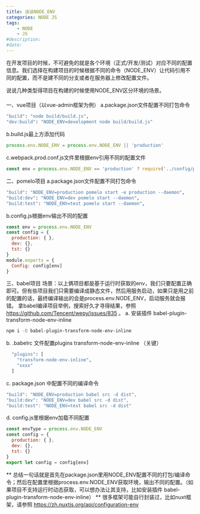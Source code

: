```yaml
---
title: 谈谈NODE_ENV
categories: NODE JS
tags: 
    - NODE
    - JS
#description: 
#date: 
---
```


在开发项目的时候，不可避免的就是各个环境（正式/开发/测试）对应不同的配置信息。我们选择在构建项目的时候根据不同的命令（NODE_ENV）让代码引用不同的配置，而不是建不同的分支或者在服务器上修改配置文件。
<!-- more -->
说说几种类型得项目在构建的时候使用NODE_ENV区分环境的场景。
####
一、vue项目（以vue-admin框架为例）
a.package.json文件配置不同打包命令
```bash
"build": "node build/build.js",
"dev:build": "NODE_ENV=development node build/build.js"
```
b.build.js最上方添加代码
```js
process.env.NODE_ENV = process.env.NODE_ENV || 'production'
```
c.webpack.prod.conf.js文件里根据env引用不同的配置文件
```js
const env = process.env.NODE_ENV == 'production' ? require('../config/prod.env') :  require('../config/dev.build.env')
```
二、pomelo项目
a.package.json文件配置不同打包命令
```bash
"build": "NODE_ENV=production pomelo start -e production --daemon",
"build:dev": "NODE_ENV=dev pomelo start --daemon",
"build:test": "NODE_ENV=test pomelo start --daemon",
```
b.config.js根据env输出不同的配置
```js
const env = process.env.NODE_ENV
const config = {
  production: { },
  dev: {},
  tst: {}
}
module.exports = {
  Config: config[env]
}
```
三、babel项目
场景：以上俩项目都是基于运行时获取的env，我们只要配置正确即可。但有些项目我们只需要编译成静态文件，然后用服务启动，如果只是用之前的配置的话，最终编译输出的会是process.env.NODE_ENV，启动服务就会报错。
拿babel编译项目举例，搜索好久才寻得结果，参照 https://github.com/Tencent/wepy/issues/835 。
a. 安装插件 babel-plugin-transform-node-env-inline
```bash
npm i -D babel-plugin-transform-node-env-inline
```
b. .babelrc 文件配置plugins transform-node-env-inline （关键）
```bash
  "plugins": [
    "transform-node-env-inline",
    "xxxx"
  ]
```
c. package.json 中配置不同的编译命令
```js
"build": "NODE_ENV=production babel src -d dist",
"build:dev": "NODE_ENV=dev babel src -d dist",
"build:test": "NODE_ENV=test babel src -d dist"
```
d. config.js里根据env加载不同配置
```js
const envType = process.env.NODE_ENV
const config = {
  production: { },
  dev: {},
  tst: {}
}
export let config = config[env]
```

** 总结一句话就是首先在package.json里用NODE_ENV配置不同的打包/编译命令；然后在配置里根据process.env.NODE_ENV获取环境，输出不同的配置。（如果项目不支持运行时动态获取，可以想办法让其支持，比如安装插件 babel-plugin-transform-node-env-inline）
** 很多框架可能自行封装过，比如nuxt框架，请参照 https://zh.nuxtjs.org/api/configuration-env
